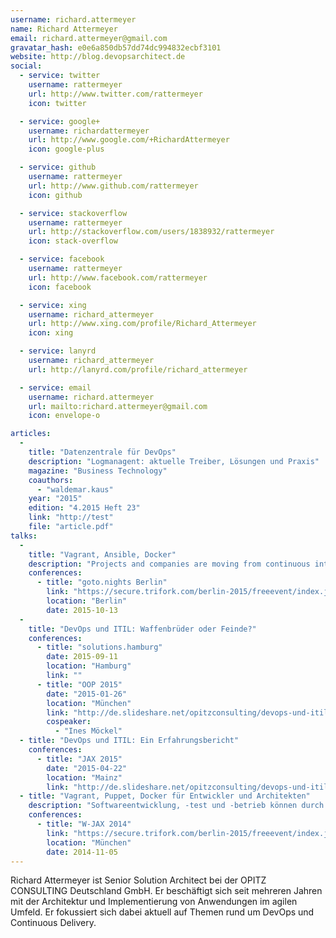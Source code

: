 ```yaml
---
username: richard.attermeyer
name: Richard Attermeyer
email: richard.attermeyer@gmail.com
gravatar_hash: e0e6a850db57dd74dc994832ecbf3101
website: http://blog.devopsarchitect.de
social:
  - service: twitter
    username: rattermeyer
    url: http://www.twitter.com/rattermeyer
    icon: twitter

  - service: google+
    username: richardattermeyer
    url: http://www.google.com/+RichardAttermeyer
    icon: google-plus

  - service: github
    username: rattermeyer
    url: http://www.github.com/rattermeyer
    icon: github

  - service: stackoverflow
    username: rattermeyer
    url: http://stackoverflow.com/users/1838932/rattermeyer
    icon: stack-overflow

  - service: facebook
    username: rattermeyer
    url: http://www.facebook.com/rattermeyer
    icon: facebook

  - service: xing
    username: richard_attermeyer
    url: http://www.xing.com/profile/Richard_Attermeyer
    icon: xing

  - service: lanyrd
    username: richard_attermeyer
    url: http://lanyrd.com/profile/richard_attermeyer

  - service: email
    username: richard.attermeyer
    url: mailto:richard.attermeyer@gmail.com
    icon: envelope-o  

articles:
  -
    title: "Datenzentrale für DevOps"
    description: "Logmanagent: aktuelle Treiber, Lösungen und Praxis"
    magazine: "Business Technology"
    coauthors:
      - "waldemar.kaus"
    year: "2015"
    edition: "4.2015 Heft 23"
    link: "http://test"
    file: "article.pdf"
talks:
  -
    title: "Vagrant, Ansible, Docker"
    description: "Projects and companies are moving from continuous integration to continuous delivery. This often involves the evolution from static to dynamic environments. Dynamic environments are the norm in cloud-based infrastructures. This move requires new processes and new tools. But these tools all support different use-cases. This talk provides an overview of where the different tools fit in the continuous delivery process and what costs and benefits are associated with introducing them."
    conferences:
      - title: "goto.nights Berlin"
        link: "https://secure.trifork.com/berlin-2015/freeevent/index.jsp?eventOID=6981"
        location: "Berlin"
        date: 2015-10-13
  -
    title: "DevOps und ITIL: Waffenbrüder oder Feinde?"
    conferences:
      - title: "solutions.hamburg"
        date: 2015-09-11
        location: "Hamburg"
        link: ""
      - title: "OOP 2015"
        date: "2015-01-26"
        location: "München"
        link: "http://de.slideshare.net/opitzconsulting/devops-und-itil-waffenbrder-oder-feinde"
        cospeaker:
          - "Ines Möckel"
  - title: "DevOps und ITIL: Ein Erfahrungsbericht"
    conferences:
      - title: "JAX 2015"
        date: "2015-04-22"
        location: "Mainz"
        link: "http://de.slideshare.net/opitzconsulting/devops-und-itil-ein-erfahrungsbericht"
  - title: "Vagrant, Puppet, Docker für Entwickler und Architekten"
    description: "Softwareentwicklung, -test und -betrieb können durch Virtualisierung viele Vorteile erzielen. In diesem Zusammenhang werden häufig Werkzeuge für die Bereitstellung von Umgebungen eingesetzt.Verschiedene Werkzeuge adressieren aber unterschiedliche Einsatzszenarien. Wo im Applikationslebenszyklus können diese Werkzeuge sinnvoll eingesetzt werden und wie sieht es mit Kosten und Nutzen aus?"
    conferences:
      - title: "W-JAX 2014"
        link: "https://secure.trifork.com/berlin-2015/freeevent/index.jsp?eventOID=6981"
        location: "München"
        date: 2014-11-05
---
```


Richard Attermeyer ist Senior Solution Architect bei der OPITZ CONSULTING Deutschland GmbH. Er beschäftigt sich seit mehreren Jahren mit der Architektur und Implementierung von Anwendungen im agilen Umfeld. Er fokussiert sich dabei aktuell auf Themen rund um DevOps und Continuous Delivery.
